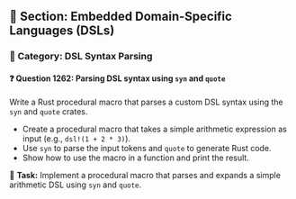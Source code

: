 ## 📘 Section: Embedded Domain-Specific Languages (DSLs)
### 🔹 Category: DSL Syntax Parsing
#### ❓ Question 1262: Parsing DSL syntax using `syn` and `quote`

Write a Rust procedural macro that parses a custom DSL syntax using the `syn` and `quote` crates.

- Create a procedural macro that takes a simple arithmetic expression as input (e.g., `dsl!(1 + 2 * 3)`).
- Use `syn` to parse the input tokens and `quote` to generate Rust code.
- Show how to use the macro in a function and print the result.

🔧 **Task:** Implement a procedural macro that parses and expands a simple arithmetic DSL using `syn` and `quote`.
